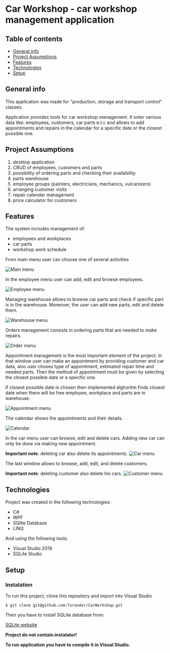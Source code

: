 # Car Workshop - car workshop management application 

## Table of contents
* [General info](#general-info)
* [Project Assumptions](#assumptions)
* [Features](#features)
* [Technologies](#technologies)
* [Setup](#setup)

## General info

This application was made for "production, storage and transport control" classes. 

Application provides tools for car workshop menagement. It soter various data like: employees, customers, car parts e.t.c and allows
to add appointments and repairs in the calendar for a specific date or the closest possible one.

## Project Assumptions

1. desktop application
2. CRUD of employees, customers and parts
3. possibility of ordering parts and checking their availability
4. parts warehouse
5. employee groups (painters, electricians, mechanics, vulcanizers)
6. arranging customer visits
7. repair calendar management
8. price calculator for customers


## Features

The system includes management of:
* employees and workplaces
* car parts
* workshop work schedule

From main menu user can choose one of several activities

![Main menu](./Screenshots/1.png)

In the employee menu user can add, edit and browse employees.

![Employee menu](./Screenshots/2.png)

Managing warehouse  allows to browse car parts and check if specific part is in the warehouse. Moreover, the user can add new parts, edit and delete them.

![Warehouse menu](./Screenshots/3.png)

Orders management consists in ordering parts that are needed to make repairs.

![Order menu](./Screenshots/4.png)

Appointment management is the most important element of the project. In that window user can make an appointment by providing customer and car data, also user choses type of appointment, estimated repair time and needed parts. Then the method of appointment must be given by selecting the closest possible date or a specific one.

If closest possible date is chosen then implemented alghoritm finds closest date when there will be free employee, workplace and parts are in warehouse.

![Appointment menu](./Screenshots/5.png)

The calendar shows the appointments and their details.

![Calendar](./Screenshots/6.png)

In the car menu user can browse, edit and delete cars. Adding new car can only be done via making new appointment.

**Important note**: deleting car also delete its appointments.
![Car menu](./Screenshots/7.png)

The last window allows to browse, add, edit, and delete customers. 

**Important note**: deleting customer also delete his cars.
![Customer menu](./Screenshots/8.png)

## Technologies
Project was created in the following technologies:
* C#
* WPF
* SQlite Database
* LINQ

And using the following tools:
* Visual Studio 2019
* SQLite Studio

## Setup
### Instalation
To run this project, clone this repository and import into Visual Studio
```
$ git clone git@github.com:Turandor/CarWorkshop.git
```
Then you have to install SQLite database from:

[SQLite website](https://www.sqlite.org/index.html)

**Project do not contain instalator!** 

**To run application you have to compile it in Visual Studio.**


